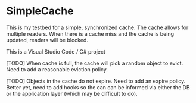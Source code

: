 # SimpleCache

This is my testbed for a simple, synchronized cache. The cache allows for multiple readers. When there is a cache miss and the cache is being updated, readers will be blocked. 

This is a Visual Studio Code / C# project

[TODO] When cache is full, the cache will pick a random object to evict. Need to add a reasonable eviction policy.

[TODO] Objects in the cache do not expire. Need to add an expire policy. Better yet, need to add hooks so the can can be informed via either the DB or the application layer (which may be difficult to do).

